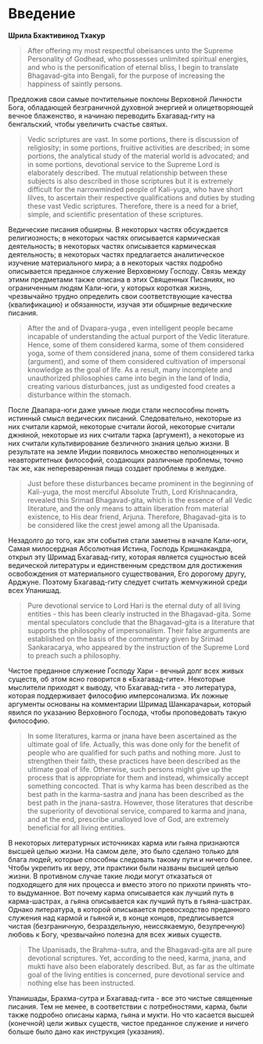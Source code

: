 # Введение #

__Шрила Бхактивинод Тхакур__

> After offering my most respectful obeisances unto the Supreme Personality of Godhead,
 who possesses unlimited spiritual energies, and who is the personification of 
 eternal bliss, I begin to translate Bhagavad-gita into Bengali, 
 for the purpose of increasing the happiness of saintly persons.

Предложив свои самые почтительные поклоны Верховной Личности Бога, обладающей 
безграничной духовной энергией и олицетворяющей вечное блаженство, я начинаю 
переводить Бхагавад-гиту на бенгальский, чтобы увеличить счастье святых.

> Vedic scriptures are vast. In some portions, there is discussion of religiosity; 
in some portions, fruitive activities are described; in some portions, the analytical study of the material world is advocated; and in some portions, devotional service to the Supreme Lord is elaborately described. The mutual relationship between these subjects is also described in those scriptures but it is extremely difficult for the narrowminded people of Kali-yuga, who have short lilves, to ascertain their respective qualifications and duties by studing these vast Vedic scriptures. Therefore, there is a need for a brief, simple, and scientific presentation of these scriptures.

Ведические писания обширны. В некоторых частях обсуждается религиозность;
в некоторых частях описывается кармическая деятельность; 
в некоторых частях описывается кармическая деятельность;
в некоторых частях предлагается аналитическое изучение материального мира;
а в некоторых частях подробно описывается преданное служение Верховному Господу.
Связь между этими предметами также описана в этих Священных Писаниях, но ограниченным людям Кали-юги, 
у которых короткая жизнь, чрезвычайно трудно определить свои соответствующие качества (квалификацию) 
и обязанности, изучая эти обширные ведические писания.

> After the and of Dvapara-yuga , even intelligent people became incapable of understanding the actual purport of the Vedic literature.
Hence, some of them considered karma, some of them considered yoga, some of them considered 
jnana, some of them considered tarka (argument), and some of them considered cultivation of impersonal knowledge as the goal of life.
As a result, many incomplete and unauthorized philosophies came into begin in the land of India, creating various disturbances, 
just as undigested food creates a disturbance within the stomach.

После Двапара-юги даже умные люди стали неспособны понять истинный смысл ведических писаний.
Следовательно, некоторые из них считали кармой, некоторые считали йогой, некоторые считали джняной, 
некоторые из них считали тарка (аргумент), а некоторые из них считали культивирование безличного знания целью жизни.
В результате на земле Индии появилось множество неполноценных и неавторитетных философий, создающих различные проблемы, 
точно так же, как непереваренная пища создает проблемы в желудке.

> Just before these disturbances became prominent in the beginning of Kali-yuga, 
the most merciful Absolute Truth, Lord Krishnacandra, revealed this Srimad Bhagavad-gita, 
which is the essence of all Vedic literature, and the only means to attain liberation from 
material existence, to His dear friend, Arjuna. Therefore, Bhagavad-gita is to be considered 
like the crest jewel among all the Upanisada.

Незадолго до того, как эти события стали заметны в начале Кали-юги, Самая милосердная 
Абсолютная Истина, Господь Кришнакандра, открыл эту Шримад Бхагавад-гиту, которая является 
сущностью всей ведической литературы и единственным средством для достижения освобождения от 
материального существования, Его дорогому другу, Арджуне. Поэтому Бхагавад-гиту следует 
считать жемчужиной среди всех Упанишад.

> Pure devotional service to Lord Hari is the eternal duty of all living entities - this has 
been clearly instructed in the Bhagavad-gita. Some mental speculators conclude that 
the Bhagavad-gita is a literature that supports the philosophy of impersonalism. 
Their false arguments are established on the basis of the commentary given 
by Srimad Sankaracarya, who appeared by the instruction of the Supreme Lord to preach such 
a philosophy.

Чистое преданное служение Господу Хари - вечный долг всех живых существ, об этом ясно 
говорится в «Бхагавад-гите». Некоторые мыслители приходят к выводу, что Бхагавад-гита - 
это литература, которая поддерживает философию имперсонализма. Их ложные аргументы основаны 
на комментарии Шримад Шанкарачарьи, который явился по указанию Верховного Господа, 
чтобы проповедовать такую философию.

> In some literatures, karma or jnana have been ascertained as the ultimate goal of life. 
Actually, this was done only for the benefit of people who are qualified for such paths and 
nothing more. Just to strengthen their faith, these practices have been described as the 
ultimate goal of life. Otherwise, such persons might give up the process that is appropriate 
for them and instead, whimsically accept something concocted. That is why karma has been 
described as the best path in the karma-sastra and jnana has been described as the best 
path in the jnana-sastra. However, those literatures that describe the superiority of 
devotional service, compared to karma and jnana, and at the end, prescribe unalloyed love 
of God, are extremely beneficial for all living entities.  

В некоторых литературных источниках карма или гьяна признаются высшей целью жизни.
На самом деле, это было сделано только для блага людей, которые способны следовать такому пути
и ничего более. Чтобы укрепить их веру, эти практики были названы высшей целью жизни.
В противном случае такие люди могут отказаться от подходящего для них процесса и вместо 
этого по прихоти принять что-то выдуманное. Вот почему карма описывается как лучший путь 
в карма-шастрах, а гьяна описывается как лучший путь в гьяна-шастрах. Однако литература, в которой 
описывается превосходство преданного служения над кармой и гьяной и, в конце концов, 
предписывается чистая (безграничную, безраздельную, неиссякаемую, безупречную) любовь к Богу, 
чрезвычайно полезна для всех живых существ.

> The Upanisads, the Brahma-sutra, and the Bhagavad-gita are all pure devotional scriptures. 
Yet, according to the need, karma, jnana, and mukti have also been elaborately described. 
But, as far as the ultimate goal of the living entities is concerned, pure devotional 
service and nothing else has been instructed.

Упанишады, Брахма-сутра и Бхагавад-гита - все это чистые священные писания.
Тем не менее, в соответствии с потребностями, карма, были также подробно описаны карма, 
гьяна и мукти. Но что касается высшей (конечной) цели живых существ, чистое преданное служение 
и ничего больше было дано как инструкция (указания).


